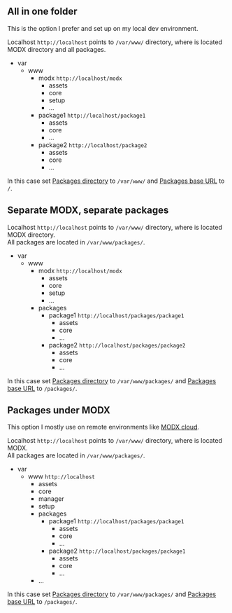 ## All in one folder
This is the option I prefer and set up on my local dev environment.

Localhost `http://localhost` points to `/var/www/` directory, where is located MODX directory and all packages.

- var
    - www
        - modx `http://localhost/modx`
            - assets
            - core
            - setup    
            - ...
        - package1 `http://localhost/package1`
            - assets
            - core
            - ...
        - package2 `http://localhost/package2`
            - assets
            - core
            - ...
        
In this case set [Packages directory](system-settings/#packages-directory) to `/var/www/` and [Packages base URL](system-settings/#packages-base-url) to `/`.

## Separate MODX, separate packages

Localhost `http://localhost` points to `/var/www/` directory, where is located MODX directory.  
All packages are located in `/var/www/packages/`.

- var
    - www
        - modx `http://localhost/modx`
            - assets
            - core
            - setup
            - ...
        - packages
            - package1 `http://localhost/packages/package1`
                - assets
                - core
                - ...
            - package2 `http://localhost/packages/package2`
                - assets
                - core
                - ...

In this case set [Packages directory](system-settings/#packages-directory) to `/var/www/packages/` and [Packages base URL](system-settings/#packages-base-url) to `/packages/`.

## Packages under MODX
This option I mostly use on remote environments like [MODX cloud](https://modxcloud.com).

Localhost `http://localhost` points to `/var/www/` directory, where is located MODX.  
All packages are located in `/var/www/packages/`.

- var
    - www `http://localhost`
        - assets
        - core
        - manager
        - setup
        - packages
            - package1 `http://localhost/packages/package1`
                - assets
                - core
                - ...
            - package2 `http://localhost/packages/package1`
                - assets
                - core
                - ...
        - ...
        
In this case set [Packages directory](system-settings/#packages-directory) to `/var/www/packages/` and [Packages base URL](system-settings/#packages-base-url) to `/packages/`.